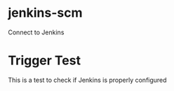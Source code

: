 # jenkins-scm
Connect to Jenkins

# Trigger Test
This is a test to check if Jenkins is properly configured
